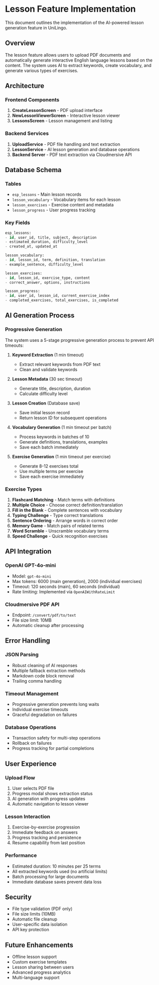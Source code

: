 # Lesson Feature Implementation

This document outlines the implementation of the AI-powered lesson generation feature in UniLingo.

## Overview

The lesson feature allows users to upload PDF documents and automatically generate interactive English language lessons based on the content. The system uses AI to extract keywords, create vocabulary, and generate various types of exercises.

## Architecture

### Frontend Components

1. **CreateLessonScreen** - PDF upload interface
2. **NewLessonViewerScreen** - Interactive lesson viewer
3. **LessonsScreen** - Lesson management and listing

### Backend Services

1. **UploadService** - PDF file handling and text extraction
2. **LessonService** - AI lesson generation and database operations
3. **Backend Server** - PDF text extraction via Cloudmersive API

## Database Schema

### Tables

- `esp_lessons` - Main lesson records
- `lesson_vocabulary` - Vocabulary items for each lesson
- `lesson_exercises` - Exercise content and metadata
- `lesson_progress` - User progress tracking

### Key Fields

```sql
esp_lessons:
- id, user_id, title, subject, description
- estimated_duration, difficulty_level
- created_at, updated_at

lesson_vocabulary:
- id, lesson_id, term, definition, translation
- example_sentence, difficulty_level

lesson_exercises:
- id, lesson_id, exercise_type, content
- correct_answer, options, instructions

lesson_progress:
- id, user_id, lesson_id, current_exercise_index
- completed_exercises, total_exercises, is_completed
```

## AI Generation Process

### Progressive Generation

The system uses a 5-stage progressive generation process to prevent API timeouts:

1. **Keyword Extraction** (1 min timeout)
   - Extract relevant keywords from PDF text
   - Clean and validate keywords

2. **Lesson Metadata** (30 sec timeout)
   - Generate title, description, duration
   - Calculate difficulty level

3. **Lesson Creation** (Database save)
   - Save initial lesson record
   - Return lesson ID for subsequent operations

4. **Vocabulary Generation** (1 min timeout per batch)
   - Process keywords in batches of 10
   - Generate definitions, translations, examples
   - Save each batch immediately

5. **Exercise Generation** (1 min timeout per exercise)
   - Generate 8-12 exercises total
   - Use multiple terms per exercise
   - Save each exercise immediately

### Exercise Types

1. **Flashcard Matching** - Match terms with definitions
2. **Multiple Choice** - Choose correct definition/translation
3. **Fill in the Blank** - Complete sentences with vocabulary
4. **Typing Challenge** - Type correct translations
5. **Sentence Ordering** - Arrange words in correct order
6. **Memory Game** - Match pairs of related terms
7. **Word Scramble** - Unscramble vocabulary terms
8. **Speed Challenge** - Quick recognition exercises

## API Integration

### OpenAI GPT-4o-mini

- Model: `gpt-4o-mini`
- Max tokens: 6000 (main generation), 2000 (individual exercises)
- Timeout: 120 seconds (main), 60 seconds (individual)
- Rate limiting: Implemented via `OpenAIWithRateLimit`

### Cloudmersive PDF API

- Endpoint: `/convert/pdf/to/text`
- File size limit: 10MB
- Automatic cleanup after processing

## Error Handling

### JSON Parsing

- Robust cleaning of AI responses
- Multiple fallback extraction methods
- Markdown code block removal
- Trailing comma handling

### Timeout Management

- Progressive generation prevents long waits
- Individual exercise timeouts
- Graceful degradation on failures

### Database Operations

- Transaction safety for multi-step operations
- Rollback on failures
- Progress tracking for partial completions

## User Experience

### Upload Flow

1. User selects PDF file
2. Progress modal shows extraction status
3. AI generation with progress updates
4. Automatic navigation to lesson viewer

### Lesson Interaction

1. Exercise-by-exercise progression
2. Immediate feedback on answers
3. Progress tracking and persistence
4. Resume capability from last position

### Performance

- Estimated duration: 10 minutes per 25 terms
- All extracted keywords used (no artificial limits)
- Batch processing for large documents
- Immediate database saves prevent data loss

## Security

- File type validation (PDF only)
- File size limits (10MB)
- Automatic file cleanup
- User-specific data isolation
- API key protection

## Future Enhancements

- Offline lesson support
- Custom exercise templates
- Lesson sharing between users
- Advanced progress analytics
- Multi-language support
